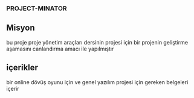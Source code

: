 ### PROJECT-MINATOR
## Misyon 
bu proje proje yönetim araçları dersinin projesi için bir projenin geliştirme aşamasını canlandırma amacı ile yapılmıştır
## içerikler 
bir online dövüş oyunu için ve genel yazılım projesi için gereken belgeleri içerir
